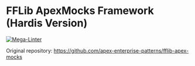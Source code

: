 # FFLib ApexMocks Framework (Hardis Version)

[![Mega-Linter](https://github.com/hardisgroupcom/fflib-apex-mocks/workflows/Mega-Linter/badge.svg?branch=main)](https://github.com/hardisgroupcom/fflib-apex-mocks/actions?query=workflow%3AMega-Linter+branch%3Amain)

Original repository: https://github.com/apex-enterprise-patterns/fflib-apex-mocks
